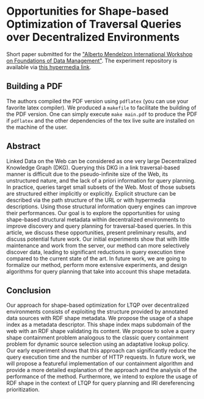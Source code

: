 # Opportunities for Shape-based Optimization of Traversal Queries over Decentralized Environments

Short paper submitted for the ["Alberto Mendelzon International Workshop on Foundations of Data Management"](https://amw2024.github.io/). 
The experiment repository is available via [this hypermedia link](https://github.com/constraintAutomaton/amw_shape_index_results/tree/main).

## Building a PDF
The authors compiled the PDF version using `pdflatex` (you can use your favorite latex compiler).
We produced a `makefile` to facilitate the building of the PDF version.
One can simply execute `make main.pdf` to produce the PDF if `pdflatex` and the other dependencies of the tex live suite are installed on the machine of the user.

## Abstract
Linked Data on the Web can be considered as one very large Decentralized Knowledge Graph (DKG). Querying
this DKG in a link traversal-based manner is difficult due to the pseudo-infinite size of the Web, its unstructured
nature, and the lack of a priori information for query planning. In practice, queries target small subsets of the
Web. Most of those subsets are structured either implicitly or explicitly. Explicit structure can be described via the
path structure of the URL or with hypermedia descriptions. Using those structural information query engines can
improve their performances. Our goal is to explore the opportunities for using shape-based structural metadata
within decentralized environments to improve discovery and query planning for traversal-based queries. In
this article, we discuss these opportunities, present preliminary results, and discuss potential future work. Our
initial experiments show that with little maintenance and work from the server, our method can more selectively
discover data, leading to significant reductions in query execution time compared to the current state of the
art. In future work, we are going to formalize our method, perform more extensive experiments, and design
algorithms for query planning that take into account this shape metadata.

## Conclusion 

Our approach for shape-based optimization for LTQP over decentralized environments consists of
exploiting the structure provided by annotated data sources with RDF shape metadata. We propose the
usage of a shape index as a metadata descriptor. This shape index maps subdomain of the web with an
RDF shape validating its content. We propose to solve a query shape containment problem analogous
to the classic query containment problem for dynamic source selection using an adaptative lookup
policy. Our early experiment shows that this approach can significantly reduce the query execution
time and the number of HTTP requests. In future work, we will propose a featureful implementation of
our containment algorithm and provide a more detailed explanation of the approach and the analysis
of the performance of the method. Furthermore, we intend to explore the usage of RDF shape in the
context of LTQP for query planning and IRI dereferencing prioritization.
